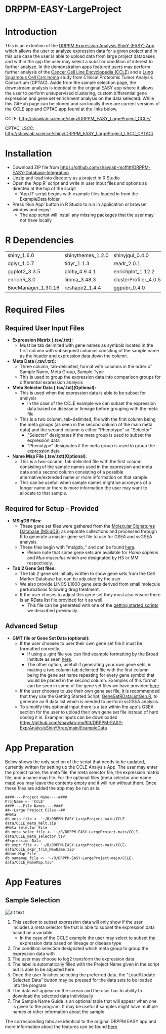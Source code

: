 # DRPPM-EASY-LargeProject

# Introduction

This is an extention of the [DRPPM Expression Analysis ShinY (EASY) App](https://github.com/shawlab-moffitt/DRPPM-EASY-ExprAnalysisShinY) which allows the user to analyze expression data for a given project and in this use case the user is able to upload data from large project databases and within the app the user may select a subst or condition of interest to further analyze. In the demonstration apps featured users may perform further analysis of the [Cancer Cell Line Encyclopedia (CCLE)](https://sites.broadinstitute.org/ccle/) and a [Lung Squamous Cell Carcinoma](https://www.sciencedirect.com/science/article/pii/S0092867421008576?via%3Dihub) study from Clinical Proteomic Tumor Analysis Consortium (CPTAC). Aside from the sample selection page, the downstream analysis is identical to the original EASY app where it allows the user to perform unsupervised clustering, custom differential gene expression and gene set enrichment analysis on the data selected. While this GitHub page can be cloned and ran locally there are current versions of the CCLE app and CPTAC app found at the links below.

CCLE: http://shawlab.science/shiny/DRPPM_EASY_LargeProject_CCLE/

CPTAC_LSCC: http://shawlab.science/shiny/DRPPM_EASY_LargeProject_LSCC_CPTAC/

# Installation

* Download ZIP file from https://github.com/shawlab-moffitt/DRPPM-EASY-Database-Integration
* Unzip and load into directory as a project in R Studio
* Open the ‘App.R’ script and write in user input files and options as directed at the top of the script
  * ‘App.R’ script begins with example files loaded in from the ExampleData folder
* Press ‘Run App’ button in R Studio to run in application or browser window and enjoy!
  * The app script will install any missing packages that the user may not have locally

# R Dependencies

|  |  |  |  |  |
| --- | --- | --- | --- | --- |
| shiny_1.6.0 | shinythemes_1.2.0 | shinyjqui_0.4.0 | shinycssloaders_1.0.0 | tools_4.1.0 |
| dplyr_1.0.7 | tidyr_1.1.3 | readr_2.0.1 | tibble_3.1.3 | DT_0.18 |
| ggplot2_3.3.5 | plotly_4.9.4.1 | enrichplot_1.12.2 | pheatmap_1.0.12 | ggrepel_0.9.1 |
| enrichR_3.0 | limma_3.48.3 | clusterProfiler_4.0.5 | limma_3.48.3 | GSVA_1.40.1 |
| BiocManager_1.30.16 | reshape2_1.4.4 | ggpubr_0.4.0 |  |  |

# Required Files

## Required User Input Files

* **Expression Matrix (.tsv/.txt):**
  * Must be tab delimited with gene names as symbols located in the first column with subsequent columns consiting of the sample name as the header and expression data down the column.
* **Meta Data (.tsv/.txt):**
  * Three column, tab-delimited, format with columns in the order of Sample Name, Meta Group, Sample Type
  * This is used to group the expression data into comparison groups for differential expression analysis
* **Meta Selector Data (.tsv/.txt)(Optional):**
  * This is used when the expression data is able to be subset for analysis
    * In the case of the CCLE example we can subset the expression data based on disease or lineage before grouping with the meta file
  * This is a two column, tab-delimited, file with the first column being the meta groups (as seen in the second column of the main meta data) and the second column is either "Phenotype" or "Selector"
    * "Selector" designates if the meta group is used to subset the expression data
    * "Phenotype" designates if the meta group is used to group the expression data
* **Name Map File (.tsv/.txt)(Optional):**
  * This is a two-column, tab delimited file with the first column consisting of the sample names used in the expression and meta data and a second column consisting of a possible alternative/extended name or more information on that sample.
  * This can be usefull when sample names might be acronyms of a longer name or there is more information the user may want to allocate to that sample.

## Required for Setup - Provided

* **MSigDB Files:** 
  * These gene set files were gathered from the [Molecular Signatures Database (MSigDB)](http://www.gsea-msigdb.org/gsea/msigdb/index.jsp) as separate collections and processed through R to generate a master gene set file to use for GSEA and ssGSEA analysis.
  * These files begin with "msigdb_" and can be found [here](https://github.com/shawlab-moffitt/DRPPM-EASY-ExprAnalysisShinY/tree/main/GeneSets).
    * Please note that some gene sets are available for *Homo sapiens* and *Mus musculus* which are designated by HS or MM respectively.
* **Tab 2 Gene Set files:**
  * The tab 2 gene set initially written to show gene sets from the Cell Marker Database but can be adjusted by the user
  * We also provide LINCS L1000 gene sets derived from small molecule perturbations following drug treatment.
  * If the user choses to adjust this gene set they must also ensure there is an RData list file provided for it as well.
    * This file can be generated with one of the [getting started scripts](https://github.com/shawlab-moffitt/DRPPM-EASY-ExprAnalysisShinY/blob/main/GettingStartedScripts/GeneSetRDataListGen.R) we described previously.

## Advanced Setup

* **GMT file or Gene Set Data (optional):**
  * If the user chooses to user their own gene set file it must be formatted correctly.
    * If using a .gmt file you can find example formatting by the Broad Institute as seen [here](https://software.broadinstitute.org/cancer/software/gsea/wiki/index.php/Data_formats#GMT:_Gene_Matrix_Transposed_file_format_.28.2A.gmt.29).
    * The other option, usefull if generating your own gene sets, is making a two column tab delimited file with the first column being the gene set name repeating for every gene symbol that would be placed in the second column. Examples of this format can be seen in some of the gene set files we have provided [here](https://github.com/shawlab-moffitt/DRPPM-EASY-ExprAnalysisShinY/tree/main/GeneSets).
  * If the user chooses to use their own gene set file, it is recommended that they use the Getting Started Script, [GeneSetRDataListGen.R](https://github.com/shawlab-moffitt/DRPPM-EASY-ExprAnalysisShinY/blob/main/GettingStartedScripts/GeneSetRDataListGen.R), to generate an R data list which is needed to perform ssGSEA analysis.
  * To simplify this optional input there is a tab within the app's GSEA section for the user to upload their own gene set file instead of hard coding it in.
Example inputs can be downloaded https://github.com/shawlab-moffitt/DRPPM-EASY-ExprAnalysisShinY/tree/main/ExampleData

# App Preparation

Below shows the only section of the script that needs to be updated, currently written for setting up the CCLE Analysis App. The user may enter the project name, the meta file, the meta selector file, the expression matrix file, and a name map file. For the optional files (meta selector and name map) you may leave the contents empty and it will run without them. Once these files are added the app may be run as is.

```
####----Project Name----####
ProjName <- 'CCLE'
####----File Names----####
##--Large Project Files--##
#Meta
db_meta_file <- '~/R/DRPPM-EASY-LargeProject-main/CCLE-data/CCLE_meta_melt.zip'
#Meta Selector File
db_meta_selec_file <- '~/R/DRPPM-EASY-LargeProject-main/CCLE-data/CCLE_meta_selector.tsv'
#Expression Data
db_expr_file <- '~/R/DRPPM-EASY-LargeProject-main/CCLE-data/CCLE_expr_trim_NewName.zip'
#Name Map File
db_namemap_file <- '~/R/DRPPM-EASY-LargeProject-main/CCLE-data/CCLE_NameMap.tsv'
```

# App Features

## Sample Selection

![alt text](https://github.com/shawlab-moffitt/DRPPM-EASY-LargeProject/blob/main/AppDemo_Pictures/DRPPM_EASY_SampleSelection.png?raw=true)

1. This section to subset expression data will only show if the user includes a meta selector file that is able to subset the expression data based on a variable
   * In the case of the CCLE example the user may select to subset the expression data based on lineage or disease type
2. The condition selection designated which meta group to group the expression data with
3. The user may choose to log2 transform the expression data
4. The label is automatically filled with the Project Name given in the script but is able to be adjusted here
5. Once the user finishes selecting the preferred data, the "Load/Update Selected Data" button may be pressed for the data sets to be loaded into the program
6. The data will appear on the screan and the user has to ability to download the selected data individually
7. The Sample Name Guide is an optional table that will appear when one is given to the program. It may be useful if samples might have multiple names or other information about the sample.

The corresponding tabs are identical to the original DRPPM EASY app and more information about the features can be found [here](https://github.com/shawlab-moffitt/DRPPM-EASY-ExprAnalysisShinY).
